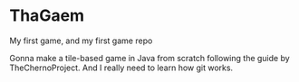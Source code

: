 ThaGaem
=======

My first game, and my first game repo

Gonna make a tile-based game in Java from scratch following the guide by TheChernoProject. And I really need to learn
how git works. 
